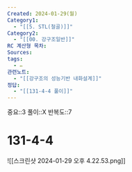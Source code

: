 ```yaml
---
Created: 2024-01-29(월)
Category1:
  - "[[5. STL(철골)]]"
Category2:
  - "[[00. 강구조일반]]"
RC 계산형 목차: 
Sources: 
tags:
  - ✏️
관련노트:
  - "[[강구조의 성능기반 내화설계]]"
정답:
  - "[[131-4-4 풀이]]"
---
```

중요::3
풀이::X
반복도::7

#  131-4-4

![[스크린샷 2024-01-29 오후 4.22.53.png]]